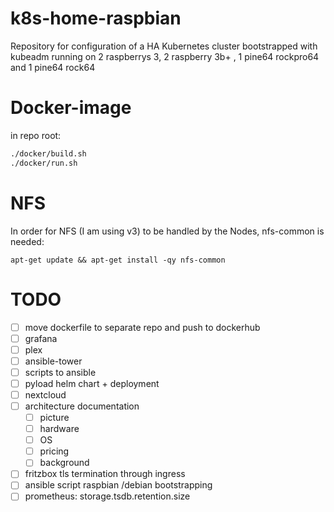 # k8s-home-raspbian
Repository for configuration of a HA Kubernetes cluster bootstrapped with kubeadm running on 2 raspberrys 3, 2 raspberry 3b+ , 1 pine64 rockpro64 and 1 pine64 rock64

# Docker-image
in repo root:
```bash
./docker/build.sh 
./docker/run.sh
```

# NFS
In order for NFS (I am using v3) to be handled by the Nodes, nfs-common is needed:

`apt-get update && apt-get install -qy nfs-common`

# TODO 
* [ ] move dockerfile to separate repo and push to dockerhub
* [ ] grafana
* [ ] plex
* [ ] ansible-tower
* [ ] scripts to ansible
* [ ] pyload helm chart + deployment
* [ ] nextcloud
* [ ] architecture documentation
  * [ ] picture
  * [ ] hardware
  * [ ] OS
  * [ ] pricing
  * [ ] background
* [ ] fritzbox tls termination through ingress
* [ ] ansible script raspbian /debian bootstrapping
* [ ] prometheus: storage.tsdb.retention.size
